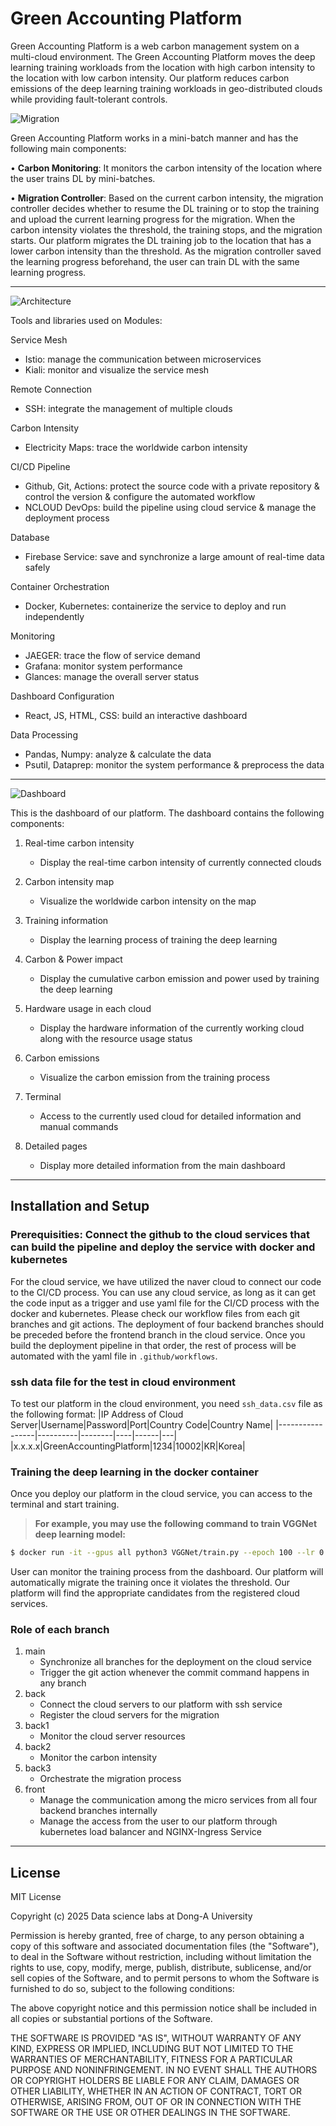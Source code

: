 # Green Accounting Platform

Green Accounting Platform is a web carbon management system on a multi-cloud environment. The Green Accounting Platform moves the deep learning training workloads from the location with high carbon intensity to the location with low carbon intensity. Our platform reduces carbon emissions of the deep learning training workloads in geo-distributed clouds while providing fault-tolerant controls.

![Migration](images/migration.png)


Green Accounting Platform works in a mini-batch manner and has the following main components:

•	**Carbon Monitoring**: It monitors the carbon intensity of the location where the user trains DL by mini-batches. 

•	**Migration Controller**: Based on the current carbon intensity, the migration controller decides whether to resume the DL training or to stop the training and upload the current learning progress for the migration. When the carbon intensity violates the threshold, the training stops, and the migration starts. Our platform migrates the DL training job to the location that has a lower carbon intensity than the threshold. As the migration controller saved the learning progress beforehand, the user can train DL with the same learning progress. 


---    

![Architecture](images/architecture.png)

Tools and libraries used on Modules:  

Service Mesh  
- Istio: manage the communication between microservices
- Kiali: monitor and visualize the service mesh

Remote Connection  
- SSH: integrate the management of multiple clouds

Carbon Intensity  
- Electricity Maps: trace the worldwide carbon intensity

CI/CD Pipeline
- Github, Git, Actions: protect the source code with a private repository & control the version & configure the automated workflow
- NCLOUD DevOps: build the pipeline using cloud service & manage the deployment process

Database
- Firebase Service: save and synchronize a large amount of real-time data safely

Container Orchestration
- Docker, Kubernetes: containerize the service to deploy and run independently

Monitoring
- JAEGER: trace the flow of service demand 
- Grafana: monitor system performance
- Glances: manage the overall server status

Dashboard Configuration
- React, JS, HTML, CSS: build an interactive dashboard

Data Processing
- Pandas, Numpy: analyze & calculate the data
- Psutil, Dataprep: monitor the system performance & preprocess the data

---


![Dashboard](images/dashboard.png)

This is the dashboard of our platform. The dashboard contains the following components:
1. Real-time carbon intensity
    - Display the real-time carbon intensity of currently connected clouds
   
2. Carbon intensity map
    - Visualize the worldwide carbon intensity on the map

3. Training information
    - Display the learning process of training the deep learning

4. Carbon & Power impact
    - Display the cumulative carbon emission and power used by training the deep learning

5. Hardware usage in each cloud
    - Display the hardware information of the currently working cloud along with the resource usage status

6. Carbon emissions
    - Visualize the carbon emission from the training process

7. Terminal
    - Access to the currently used cloud for detailed information and manual commands

8. Detailed pages
    - Display more detailed information from the main dashboard

---

## Installation and Setup
### Prerequisities: Connect the github to the cloud services that can build the pipeline and deploy the service with docker and kubernetes
For the cloud service, we have utilized the naver cloud to connect our code to the CI/CD process. You can use any cloud service, as long as it can get the code input as a trigger and use yaml file for the CI/CD process with the docker and kubernetes. Please check our workflow files from each git branches and git actions. The deployment of four backend branches should be preceded before the frontend branch in the cloud service. Once you build the deployment pipeline in that order, the rest of process will be automated with the yaml file in `.github/workflows`. 

### ssh data file for the test in cloud environment
To test our platform in the cloud environment, you need `ssh_data.csv` file as the following format:
|IP Address of Cloud Server|Username|Password|Port|Country Code|Country Name|
|-----------------|----------|--------|----|------|---|
|x.x.x.x|GreenAccountingPlatform|1234|10002|KR|Korea|

### Training the deep learning in the docker container
Once you deploy our platform in the cloud service, you can access to the terminal and start training.
> **For example, you may use the following command to train VGGNet deep learning model:**
```bash
$ docker run -it --gpus all python3 VGGNet/train.py --epoch 100 --lr 0.001 --batch 8 --vgg_model VGG16 --cuda 0 --step_size 30 --gamma 0.1 --resumption 0 --ssh_server 0 --threshold 250 
```
User can monitor the training process from the dashboard. Our platform will automatically migrate the training once it violates the threshold. Our platform will find the appropriate candidates from the registered cloud services.

### Role of each branch
1. main
    - Synchronize all branches for the deployment on the cloud service
    - Trigger the git action whenever the commit command happens in any branch  
2. back
    - Connect the cloud servers to our platform with ssh service
    - Register the cloud servers for the migration
3. back1
    - Monitor the cloud server resources
4. back2
    - Monitor the carbon intensity
5. back3
    - Orchestrate the migration process
6. front
    - Manage the communication among the micro services from all four backend branches internally
    - Manage the access from the user to our platform through kubernetes load balancer and NGINX-Ingress Service

---
## License

MIT License

Copyright (c) 2025 Data science labs at Dong-A University

Permission is hereby granted, free of charge, to any person obtaining a copy
of this software and associated documentation files (the "Software"), to deal
in the Software without restriction, including without limitation the rights
to use, copy, modify, merge, publish, distribute, sublicense, and/or sell
copies of the Software, and to permit persons to whom the Software is
furnished to do so, subject to the following conditions:

The above copyright notice and this permission notice shall be included in all
copies or substantial portions of the Software.

THE SOFTWARE IS PROVIDED "AS IS", WITHOUT WARRANTY OF ANY KIND, EXPRESS OR
IMPLIED, INCLUDING BUT NOT LIMITED TO THE WARRANTIES OF MERCHANTABILITY,
FITNESS FOR A PARTICULAR PURPOSE AND NONINFRINGEMENT. IN NO EVENT SHALL THE
AUTHORS OR COPYRIGHT HOLDERS BE LIABLE FOR ANY CLAIM, DAMAGES OR OTHER
LIABILITY, WHETHER IN AN ACTION OF CONTRACT, TORT OR OTHERWISE, ARISING FROM,
OUT OF OR IN CONNECTION WITH THE SOFTWARE OR THE USE OR OTHER DEALINGS IN THE
SOFTWARE.



